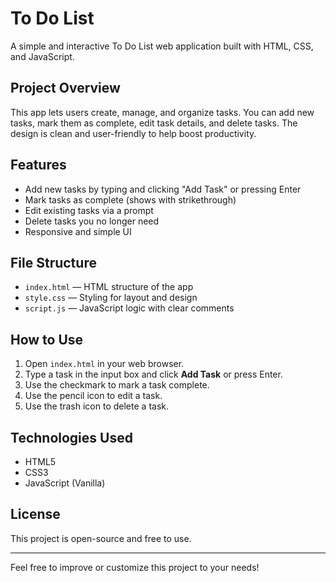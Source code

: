 # To Do List

A simple and interactive To Do List web application built with HTML, CSS, and JavaScript.

## Project Overview

This app lets users create, manage, and organize tasks. You can add new tasks, mark them as complete, edit task details, and delete tasks. The design is clean and user-friendly to help boost productivity.

## Features

- Add new tasks by typing and clicking "Add Task" or pressing Enter
- Mark tasks as complete (shows with strikethrough)
- Edit existing tasks via a prompt
- Delete tasks you no longer need
- Responsive and simple UI

## File Structure

- `index.html` — HTML structure of the app
- `style.css` — Styling for layout and design
- `script.js` — JavaScript logic with clear comments

## How to Use

1. Open `index.html` in your web browser.
2. Type a task in the input box and click **Add Task** or press Enter.
3. Use the checkmark to mark a task complete.
4. Use the pencil icon to edit a task.
5. Use the trash icon to delete a task.

## Technologies Used

- HTML5
- CSS3
- JavaScript (Vanilla)

## License

This project is open-source and free to use.

---

Feel free to improve or customize this project to your needs!
